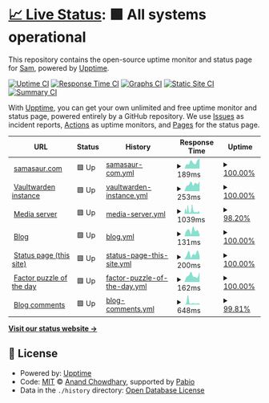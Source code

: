 # [📈 Live Status](https://status.samasaur.com): <!--live status--> **🟩 All systems operational**

This repository contains the open-source uptime monitor and status page for [Sam](https://status.samasaur.com), powered by [Upptime](https://github.com/upptime/upptime).

[![Uptime CI](https://github.com/Samasaur1/upptime/workflows/Uptime%20CI/badge.svg)](https://github.com/Samasaur1/upptime/actions?query=workflow%3A%22Uptime+CI%22)
[![Response Time CI](https://github.com/Samasaur1/upptime/workflows/Response%20Time%20CI/badge.svg)](https://github.com/Samasaur1/upptime/actions?query=workflow%3A%22Response+Time+CI%22)
[![Graphs CI](https://github.com/Samasaur1/upptime/workflows/Graphs%20CI/badge.svg)](https://github.com/Samasaur1/upptime/actions?query=workflow%3A%22Graphs+CI%22)
[![Static Site CI](https://github.com/Samasaur1/upptime/workflows/Static%20Site%20CI/badge.svg)](https://github.com/Samasaur1/upptime/actions?query=workflow%3A%22Static+Site+CI%22)
[![Summary CI](https://github.com/Samasaur1/upptime/workflows/Summary%20CI/badge.svg)](https://github.com/Samasaur1/upptime/actions?query=workflow%3A%22Summary+CI%22)

With [Upptime](https://upptime.js.org), you can get your own unlimited and free uptime monitor and status page, powered entirely by a GitHub repository. We use [Issues](https://github.com/Samasaur1/upptime/issues) as incident reports, [Actions](https://github.com/Samasaur1/upptime/actions) as uptime monitors, and [Pages](https://status.samasaur.com) for the status page.

<!--start: status pages-->
<!-- This summary is generated by Upptime (https://github.com/upptime/upptime) -->
<!-- Do not edit this manually, your changes will be overwritten -->
<!-- prettier-ignore -->
| URL | Status | History | Response Time | Uptime |
| --- | ------ | ------- | ------------- | ------ |
| <img alt="" src="https://icons.duckduckgo.com/ip3/samasaur.com.ico" height="13"> [samasaur.com](https://samasaur.com) | 🟩 Up | [samasaur-com.yml](https://github.com/Samasaur1/upptime/commits/HEAD/history/samasaur-com.yml) | <details><summary><img alt="Response time graph" src="./graphs/samasaur-com/response-time-week.png" height="20"> 189ms</summary><br><a href="https://status.samasaur.com/history/samasaur-com"><img alt="Response time 222" src="https://img.shields.io/endpoint?url=https%3A%2F%2Fraw.githubusercontent.com%2FSamasaur1%2Fupptime%2FHEAD%2Fapi%2Fsamasaur-com%2Fresponse-time.json"></a><br><a href="https://status.samasaur.com/history/samasaur-com"><img alt="24-hour response time 296" src="https://img.shields.io/endpoint?url=https%3A%2F%2Fraw.githubusercontent.com%2FSamasaur1%2Fupptime%2FHEAD%2Fapi%2Fsamasaur-com%2Fresponse-time-day.json"></a><br><a href="https://status.samasaur.com/history/samasaur-com"><img alt="7-day response time 189" src="https://img.shields.io/endpoint?url=https%3A%2F%2Fraw.githubusercontent.com%2FSamasaur1%2Fupptime%2FHEAD%2Fapi%2Fsamasaur-com%2Fresponse-time-week.json"></a><br><a href="https://status.samasaur.com/history/samasaur-com"><img alt="30-day response time 216" src="https://img.shields.io/endpoint?url=https%3A%2F%2Fraw.githubusercontent.com%2FSamasaur1%2Fupptime%2FHEAD%2Fapi%2Fsamasaur-com%2Fresponse-time-month.json"></a><br><a href="https://status.samasaur.com/history/samasaur-com"><img alt="1-year response time 223" src="https://img.shields.io/endpoint?url=https%3A%2F%2Fraw.githubusercontent.com%2FSamasaur1%2Fupptime%2FHEAD%2Fapi%2Fsamasaur-com%2Fresponse-time-year.json"></a></details> | <details><summary><a href="https://status.samasaur.com/history/samasaur-com">100.00%</a></summary><a href="https://status.samasaur.com/history/samasaur-com"><img alt="All-time uptime 100.00%" src="https://img.shields.io/endpoint?url=https%3A%2F%2Fraw.githubusercontent.com%2FSamasaur1%2Fupptime%2FHEAD%2Fapi%2Fsamasaur-com%2Fuptime.json"></a><br><a href="https://status.samasaur.com/history/samasaur-com"><img alt="24-hour uptime 100.00%" src="https://img.shields.io/endpoint?url=https%3A%2F%2Fraw.githubusercontent.com%2FSamasaur1%2Fupptime%2FHEAD%2Fapi%2Fsamasaur-com%2Fuptime-day.json"></a><br><a href="https://status.samasaur.com/history/samasaur-com"><img alt="7-day uptime 100.00%" src="https://img.shields.io/endpoint?url=https%3A%2F%2Fraw.githubusercontent.com%2FSamasaur1%2Fupptime%2FHEAD%2Fapi%2Fsamasaur-com%2Fuptime-week.json"></a><br><a href="https://status.samasaur.com/history/samasaur-com"><img alt="30-day uptime 100.00%" src="https://img.shields.io/endpoint?url=https%3A%2F%2Fraw.githubusercontent.com%2FSamasaur1%2Fupptime%2FHEAD%2Fapi%2Fsamasaur-com%2Fuptime-month.json"></a><br><a href="https://status.samasaur.com/history/samasaur-com"><img alt="1-year uptime 99.99%" src="https://img.shields.io/endpoint?url=https%3A%2F%2Fraw.githubusercontent.com%2FSamasaur1%2Fupptime%2FHEAD%2Fapi%2Fsamasaur-com%2Fuptime-year.json"></a></details>
| <img alt="" src="https://icons.duckduckgo.com/ip3/vault.samasaur.com.ico" height="13"> [Vaultwarden instance](https://vault.samasaur.com) | 🟩 Up | [vaultwarden-instance.yml](https://github.com/Samasaur1/upptime/commits/HEAD/history/vaultwarden-instance.yml) | <details><summary><img alt="Response time graph" src="./graphs/vaultwarden-instance/response-time-week.png" height="20"> 253ms</summary><br><a href="https://status.samasaur.com/history/vaultwarden-instance"><img alt="Response time 511" src="https://img.shields.io/endpoint?url=https%3A%2F%2Fraw.githubusercontent.com%2FSamasaur1%2Fupptime%2FHEAD%2Fapi%2Fvaultwarden-instance%2Fresponse-time.json"></a><br><a href="https://status.samasaur.com/history/vaultwarden-instance"><img alt="24-hour response time 341" src="https://img.shields.io/endpoint?url=https%3A%2F%2Fraw.githubusercontent.com%2FSamasaur1%2Fupptime%2FHEAD%2Fapi%2Fvaultwarden-instance%2Fresponse-time-day.json"></a><br><a href="https://status.samasaur.com/history/vaultwarden-instance"><img alt="7-day response time 253" src="https://img.shields.io/endpoint?url=https%3A%2F%2Fraw.githubusercontent.com%2FSamasaur1%2Fupptime%2FHEAD%2Fapi%2Fvaultwarden-instance%2Fresponse-time-week.json"></a><br><a href="https://status.samasaur.com/history/vaultwarden-instance"><img alt="30-day response time 281" src="https://img.shields.io/endpoint?url=https%3A%2F%2Fraw.githubusercontent.com%2FSamasaur1%2Fupptime%2FHEAD%2Fapi%2Fvaultwarden-instance%2Fresponse-time-month.json"></a><br><a href="https://status.samasaur.com/history/vaultwarden-instance"><img alt="1-year response time 511" src="https://img.shields.io/endpoint?url=https%3A%2F%2Fraw.githubusercontent.com%2FSamasaur1%2Fupptime%2FHEAD%2Fapi%2Fvaultwarden-instance%2Fresponse-time-year.json"></a></details> | <details><summary><a href="https://status.samasaur.com/history/vaultwarden-instance">100.00%</a></summary><a href="https://status.samasaur.com/history/vaultwarden-instance"><img alt="All-time uptime 96.47%" src="https://img.shields.io/endpoint?url=https%3A%2F%2Fraw.githubusercontent.com%2FSamasaur1%2Fupptime%2FHEAD%2Fapi%2Fvaultwarden-instance%2Fuptime.json"></a><br><a href="https://status.samasaur.com/history/vaultwarden-instance"><img alt="24-hour uptime 100.00%" src="https://img.shields.io/endpoint?url=https%3A%2F%2Fraw.githubusercontent.com%2FSamasaur1%2Fupptime%2FHEAD%2Fapi%2Fvaultwarden-instance%2Fuptime-day.json"></a><br><a href="https://status.samasaur.com/history/vaultwarden-instance"><img alt="7-day uptime 100.00%" src="https://img.shields.io/endpoint?url=https%3A%2F%2Fraw.githubusercontent.com%2FSamasaur1%2Fupptime%2FHEAD%2Fapi%2Fvaultwarden-instance%2Fuptime-week.json"></a><br><a href="https://status.samasaur.com/history/vaultwarden-instance"><img alt="30-day uptime 100.00%" src="https://img.shields.io/endpoint?url=https%3A%2F%2Fraw.githubusercontent.com%2FSamasaur1%2Fupptime%2FHEAD%2Fapi%2Fvaultwarden-instance%2Fuptime-month.json"></a><br><a href="https://status.samasaur.com/history/vaultwarden-instance"><img alt="1-year uptime 96.15%" src="https://img.shields.io/endpoint?url=https%3A%2F%2Fraw.githubusercontent.com%2FSamasaur1%2Fupptime%2FHEAD%2Fapi%2Fvaultwarden-instance%2Fuptime-year.json"></a></details>
| <img alt="" src="https://icons.duckduckgo.com/ip3/watch.samasaur.com.ico" height="13"> [Media server](https://watch.samasaur.com) | 🟩 Up | [media-server.yml](https://github.com/Samasaur1/upptime/commits/HEAD/history/media-server.yml) | <details><summary><img alt="Response time graph" src="./graphs/media-server/response-time-week.png" height="20"> 1039ms</summary><br><a href="https://status.samasaur.com/history/media-server"><img alt="Response time 2364" src="https://img.shields.io/endpoint?url=https%3A%2F%2Fraw.githubusercontent.com%2FSamasaur1%2Fupptime%2FHEAD%2Fapi%2Fmedia-server%2Fresponse-time.json"></a><br><a href="https://status.samasaur.com/history/media-server"><img alt="24-hour response time 588" src="https://img.shields.io/endpoint?url=https%3A%2F%2Fraw.githubusercontent.com%2FSamasaur1%2Fupptime%2FHEAD%2Fapi%2Fmedia-server%2Fresponse-time-day.json"></a><br><a href="https://status.samasaur.com/history/media-server"><img alt="7-day response time 1039" src="https://img.shields.io/endpoint?url=https%3A%2F%2Fraw.githubusercontent.com%2FSamasaur1%2Fupptime%2FHEAD%2Fapi%2Fmedia-server%2Fresponse-time-week.json"></a><br><a href="https://status.samasaur.com/history/media-server"><img alt="30-day response time 3443" src="https://img.shields.io/endpoint?url=https%3A%2F%2Fraw.githubusercontent.com%2FSamasaur1%2Fupptime%2FHEAD%2Fapi%2Fmedia-server%2Fresponse-time-month.json"></a><br><a href="https://status.samasaur.com/history/media-server"><img alt="1-year response time 2495" src="https://img.shields.io/endpoint?url=https%3A%2F%2Fraw.githubusercontent.com%2FSamasaur1%2Fupptime%2FHEAD%2Fapi%2Fmedia-server%2Fresponse-time-year.json"></a></details> | <details><summary><a href="https://status.samasaur.com/history/media-server">98.20%</a></summary><a href="https://status.samasaur.com/history/media-server"><img alt="All-time uptime 46.76%" src="https://img.shields.io/endpoint?url=https%3A%2F%2Fraw.githubusercontent.com%2FSamasaur1%2Fupptime%2FHEAD%2Fapi%2Fmedia-server%2Fuptime.json"></a><br><a href="https://status.samasaur.com/history/media-server"><img alt="24-hour uptime 100.00%" src="https://img.shields.io/endpoint?url=https%3A%2F%2Fraw.githubusercontent.com%2FSamasaur1%2Fupptime%2FHEAD%2Fapi%2Fmedia-server%2Fuptime-day.json"></a><br><a href="https://status.samasaur.com/history/media-server"><img alt="7-day uptime 98.20%" src="https://img.shields.io/endpoint?url=https%3A%2F%2Fraw.githubusercontent.com%2FSamasaur1%2Fupptime%2FHEAD%2Fapi%2Fmedia-server%2Fuptime-week.json"></a><br><a href="https://status.samasaur.com/history/media-server"><img alt="30-day uptime 67.33%" src="https://img.shields.io/endpoint?url=https%3A%2F%2Fraw.githubusercontent.com%2FSamasaur1%2Fupptime%2FHEAD%2Fapi%2Fmedia-server%2Fuptime-month.json"></a><br><a href="https://status.samasaur.com/history/media-server"><img alt="1-year uptime 41.26%" src="https://img.shields.io/endpoint?url=https%3A%2F%2Fraw.githubusercontent.com%2FSamasaur1%2Fupptime%2FHEAD%2Fapi%2Fmedia-server%2Fuptime-year.json"></a></details>
| <img alt="" src="https://icons.duckduckgo.com/ip3/samasaur1.github.io.ico" height="13"> [Blog](https://samasaur1.github.io) | 🟩 Up | [blog.yml](https://github.com/Samasaur1/upptime/commits/HEAD/history/blog.yml) | <details><summary><img alt="Response time graph" src="./graphs/blog/response-time-week.png" height="20"> 131ms</summary><br><a href="https://status.samasaur.com/history/blog"><img alt="Response time 106" src="https://img.shields.io/endpoint?url=https%3A%2F%2Fraw.githubusercontent.com%2FSamasaur1%2Fupptime%2FHEAD%2Fapi%2Fblog%2Fresponse-time.json"></a><br><a href="https://status.samasaur.com/history/blog"><img alt="24-hour response time 40" src="https://img.shields.io/endpoint?url=https%3A%2F%2Fraw.githubusercontent.com%2FSamasaur1%2Fupptime%2FHEAD%2Fapi%2Fblog%2Fresponse-time-day.json"></a><br><a href="https://status.samasaur.com/history/blog"><img alt="7-day response time 131" src="https://img.shields.io/endpoint?url=https%3A%2F%2Fraw.githubusercontent.com%2FSamasaur1%2Fupptime%2FHEAD%2Fapi%2Fblog%2Fresponse-time-week.json"></a><br><a href="https://status.samasaur.com/history/blog"><img alt="30-day response time 116" src="https://img.shields.io/endpoint?url=https%3A%2F%2Fraw.githubusercontent.com%2FSamasaur1%2Fupptime%2FHEAD%2Fapi%2Fblog%2Fresponse-time-month.json"></a><br><a href="https://status.samasaur.com/history/blog"><img alt="1-year response time 110" src="https://img.shields.io/endpoint?url=https%3A%2F%2Fraw.githubusercontent.com%2FSamasaur1%2Fupptime%2FHEAD%2Fapi%2Fblog%2Fresponse-time-year.json"></a></details> | <details><summary><a href="https://status.samasaur.com/history/blog">100.00%</a></summary><a href="https://status.samasaur.com/history/blog"><img alt="All-time uptime 100.00%" src="https://img.shields.io/endpoint?url=https%3A%2F%2Fraw.githubusercontent.com%2FSamasaur1%2Fupptime%2FHEAD%2Fapi%2Fblog%2Fuptime.json"></a><br><a href="https://status.samasaur.com/history/blog"><img alt="24-hour uptime 100.00%" src="https://img.shields.io/endpoint?url=https%3A%2F%2Fraw.githubusercontent.com%2FSamasaur1%2Fupptime%2FHEAD%2Fapi%2Fblog%2Fuptime-day.json"></a><br><a href="https://status.samasaur.com/history/blog"><img alt="7-day uptime 100.00%" src="https://img.shields.io/endpoint?url=https%3A%2F%2Fraw.githubusercontent.com%2FSamasaur1%2Fupptime%2FHEAD%2Fapi%2Fblog%2Fuptime-week.json"></a><br><a href="https://status.samasaur.com/history/blog"><img alt="30-day uptime 100.00%" src="https://img.shields.io/endpoint?url=https%3A%2F%2Fraw.githubusercontent.com%2FSamasaur1%2Fupptime%2FHEAD%2Fapi%2Fblog%2Fuptime-month.json"></a><br><a href="https://status.samasaur.com/history/blog"><img alt="1-year uptime 100.00%" src="https://img.shields.io/endpoint?url=https%3A%2F%2Fraw.githubusercontent.com%2FSamasaur1%2Fupptime%2FHEAD%2Fapi%2Fblog%2Fuptime-year.json"></a></details>
| <img alt="" src="https://icons.duckduckgo.com/ip3/status.samasaur.com.ico" height="13"> [Status page (this site)](https://status.samasaur.com) | 🟩 Up | [status-page-this-site.yml](https://github.com/Samasaur1/upptime/commits/HEAD/history/status-page-this-site.yml) | <details><summary><img alt="Response time graph" src="./graphs/status-page-this-site/response-time-week.png" height="20"> 200ms</summary><br><a href="https://status.samasaur.com/history/status-page-this-site"><img alt="Response time 144" src="https://img.shields.io/endpoint?url=https%3A%2F%2Fraw.githubusercontent.com%2FSamasaur1%2Fupptime%2FHEAD%2Fapi%2Fstatus-page-this-site%2Fresponse-time.json"></a><br><a href="https://status.samasaur.com/history/status-page-this-site"><img alt="24-hour response time 134" src="https://img.shields.io/endpoint?url=https%3A%2F%2Fraw.githubusercontent.com%2FSamasaur1%2Fupptime%2FHEAD%2Fapi%2Fstatus-page-this-site%2Fresponse-time-day.json"></a><br><a href="https://status.samasaur.com/history/status-page-this-site"><img alt="7-day response time 200" src="https://img.shields.io/endpoint?url=https%3A%2F%2Fraw.githubusercontent.com%2FSamasaur1%2Fupptime%2FHEAD%2Fapi%2Fstatus-page-this-site%2Fresponse-time-week.json"></a><br><a href="https://status.samasaur.com/history/status-page-this-site"><img alt="30-day response time 322" src="https://img.shields.io/endpoint?url=https%3A%2F%2Fraw.githubusercontent.com%2FSamasaur1%2Fupptime%2FHEAD%2Fapi%2Fstatus-page-this-site%2Fresponse-time-month.json"></a><br><a href="https://status.samasaur.com/history/status-page-this-site"><img alt="1-year response time 148" src="https://img.shields.io/endpoint?url=https%3A%2F%2Fraw.githubusercontent.com%2FSamasaur1%2Fupptime%2FHEAD%2Fapi%2Fstatus-page-this-site%2Fresponse-time-year.json"></a></details> | <details><summary><a href="https://status.samasaur.com/history/status-page-this-site">100.00%</a></summary><a href="https://status.samasaur.com/history/status-page-this-site"><img alt="All-time uptime 99.98%" src="https://img.shields.io/endpoint?url=https%3A%2F%2Fraw.githubusercontent.com%2FSamasaur1%2Fupptime%2FHEAD%2Fapi%2Fstatus-page-this-site%2Fuptime.json"></a><br><a href="https://status.samasaur.com/history/status-page-this-site"><img alt="24-hour uptime 100.00%" src="https://img.shields.io/endpoint?url=https%3A%2F%2Fraw.githubusercontent.com%2FSamasaur1%2Fupptime%2FHEAD%2Fapi%2Fstatus-page-this-site%2Fuptime-day.json"></a><br><a href="https://status.samasaur.com/history/status-page-this-site"><img alt="7-day uptime 100.00%" src="https://img.shields.io/endpoint?url=https%3A%2F%2Fraw.githubusercontent.com%2FSamasaur1%2Fupptime%2FHEAD%2Fapi%2Fstatus-page-this-site%2Fuptime-week.json"></a><br><a href="https://status.samasaur.com/history/status-page-this-site"><img alt="30-day uptime 100.00%" src="https://img.shields.io/endpoint?url=https%3A%2F%2Fraw.githubusercontent.com%2FSamasaur1%2Fupptime%2FHEAD%2Fapi%2Fstatus-page-this-site%2Fuptime-month.json"></a><br><a href="https://status.samasaur.com/history/status-page-this-site"><img alt="1-year uptime 100.00%" src="https://img.shields.io/endpoint?url=https%3A%2F%2Fraw.githubusercontent.com%2FSamasaur1%2Fupptime%2FHEAD%2Fapi%2Fstatus-page-this-site%2Fuptime-year.json"></a></details>
| <img alt="" src="https://icons.duckduckgo.com/ip3/factor.samasaur.com.ico" height="13"> [Factor puzzle of the day](https://factor.samasaur.com/puzzle.json) | 🟩 Up | [factor-puzzle-of-the-day.yml](https://github.com/Samasaur1/upptime/commits/HEAD/history/factor-puzzle-of-the-day.yml) | <details><summary><img alt="Response time graph" src="./graphs/factor-puzzle-of-the-day/response-time-week.png" height="20"> 162ms</summary><br><a href="https://status.samasaur.com/history/factor-puzzle-of-the-day"><img alt="Response time 206" src="https://img.shields.io/endpoint?url=https%3A%2F%2Fraw.githubusercontent.com%2FSamasaur1%2Fupptime%2FHEAD%2Fapi%2Ffactor-puzzle-of-the-day%2Fresponse-time.json"></a><br><a href="https://status.samasaur.com/history/factor-puzzle-of-the-day"><img alt="24-hour response time 246" src="https://img.shields.io/endpoint?url=https%3A%2F%2Fraw.githubusercontent.com%2FSamasaur1%2Fupptime%2FHEAD%2Fapi%2Ffactor-puzzle-of-the-day%2Fresponse-time-day.json"></a><br><a href="https://status.samasaur.com/history/factor-puzzle-of-the-day"><img alt="7-day response time 162" src="https://img.shields.io/endpoint?url=https%3A%2F%2Fraw.githubusercontent.com%2FSamasaur1%2Fupptime%2FHEAD%2Fapi%2Ffactor-puzzle-of-the-day%2Fresponse-time-week.json"></a><br><a href="https://status.samasaur.com/history/factor-puzzle-of-the-day"><img alt="30-day response time 189" src="https://img.shields.io/endpoint?url=https%3A%2F%2Fraw.githubusercontent.com%2FSamasaur1%2Fupptime%2FHEAD%2Fapi%2Ffactor-puzzle-of-the-day%2Fresponse-time-month.json"></a><br><a href="https://status.samasaur.com/history/factor-puzzle-of-the-day"><img alt="1-year response time 207" src="https://img.shields.io/endpoint?url=https%3A%2F%2Fraw.githubusercontent.com%2FSamasaur1%2Fupptime%2FHEAD%2Fapi%2Ffactor-puzzle-of-the-day%2Fresponse-time-year.json"></a></details> | <details><summary><a href="https://status.samasaur.com/history/factor-puzzle-of-the-day">100.00%</a></summary><a href="https://status.samasaur.com/history/factor-puzzle-of-the-day"><img alt="All-time uptime 100.00%" src="https://img.shields.io/endpoint?url=https%3A%2F%2Fraw.githubusercontent.com%2FSamasaur1%2Fupptime%2FHEAD%2Fapi%2Ffactor-puzzle-of-the-day%2Fuptime.json"></a><br><a href="https://status.samasaur.com/history/factor-puzzle-of-the-day"><img alt="24-hour uptime 100.00%" src="https://img.shields.io/endpoint?url=https%3A%2F%2Fraw.githubusercontent.com%2FSamasaur1%2Fupptime%2FHEAD%2Fapi%2Ffactor-puzzle-of-the-day%2Fuptime-day.json"></a><br><a href="https://status.samasaur.com/history/factor-puzzle-of-the-day"><img alt="7-day uptime 100.00%" src="https://img.shields.io/endpoint?url=https%3A%2F%2Fraw.githubusercontent.com%2FSamasaur1%2Fupptime%2FHEAD%2Fapi%2Ffactor-puzzle-of-the-day%2Fuptime-week.json"></a><br><a href="https://status.samasaur.com/history/factor-puzzle-of-the-day"><img alt="30-day uptime 100.00%" src="https://img.shields.io/endpoint?url=https%3A%2F%2Fraw.githubusercontent.com%2FSamasaur1%2Fupptime%2FHEAD%2Fapi%2Ffactor-puzzle-of-the-day%2Fuptime-month.json"></a><br><a href="https://status.samasaur.com/history/factor-puzzle-of-the-day"><img alt="1-year uptime 100.00%" src="https://img.shields.io/endpoint?url=https%3A%2F%2Fraw.githubusercontent.com%2FSamasaur1%2Fupptime%2FHEAD%2Fapi%2Ffactor-puzzle-of-the-day%2Fuptime-year.json"></a></details>
| <img alt="" src="https://icons.duckduckgo.com/ip3/comments.blog.samasaur.com.ico" height="13"> [Blog comments](https://comments.blog.samasaur.com/status) | 🟩 Up | [blog-comments.yml](https://github.com/Samasaur1/upptime/commits/HEAD/history/blog-comments.yml) | <details><summary><img alt="Response time graph" src="./graphs/blog-comments/response-time-week.png" height="20"> 648ms</summary><br><a href="https://status.samasaur.com/history/blog-comments"><img alt="Response time 708" src="https://img.shields.io/endpoint?url=https%3A%2F%2Fraw.githubusercontent.com%2FSamasaur1%2Fupptime%2FHEAD%2Fapi%2Fblog-comments%2Fresponse-time.json"></a><br><a href="https://status.samasaur.com/history/blog-comments"><img alt="24-hour response time 315" src="https://img.shields.io/endpoint?url=https%3A%2F%2Fraw.githubusercontent.com%2FSamasaur1%2Fupptime%2FHEAD%2Fapi%2Fblog-comments%2Fresponse-time-day.json"></a><br><a href="https://status.samasaur.com/history/blog-comments"><img alt="7-day response time 648" src="https://img.shields.io/endpoint?url=https%3A%2F%2Fraw.githubusercontent.com%2FSamasaur1%2Fupptime%2FHEAD%2Fapi%2Fblog-comments%2Fresponse-time-week.json"></a><br><a href="https://status.samasaur.com/history/blog-comments"><img alt="30-day response time 866" src="https://img.shields.io/endpoint?url=https%3A%2F%2Fraw.githubusercontent.com%2FSamasaur1%2Fupptime%2FHEAD%2Fapi%2Fblog-comments%2Fresponse-time-month.json"></a><br><a href="https://status.samasaur.com/history/blog-comments"><img alt="1-year response time 708" src="https://img.shields.io/endpoint?url=https%3A%2F%2Fraw.githubusercontent.com%2FSamasaur1%2Fupptime%2FHEAD%2Fapi%2Fblog-comments%2Fresponse-time-year.json"></a></details> | <details><summary><a href="https://status.samasaur.com/history/blog-comments">99.81%</a></summary><a href="https://status.samasaur.com/history/blog-comments"><img alt="All-time uptime 98.73%" src="https://img.shields.io/endpoint?url=https%3A%2F%2Fraw.githubusercontent.com%2FSamasaur1%2Fupptime%2FHEAD%2Fapi%2Fblog-comments%2Fuptime.json"></a><br><a href="https://status.samasaur.com/history/blog-comments"><img alt="24-hour uptime 100.00%" src="https://img.shields.io/endpoint?url=https%3A%2F%2Fraw.githubusercontent.com%2FSamasaur1%2Fupptime%2FHEAD%2Fapi%2Fblog-comments%2Fuptime-day.json"></a><br><a href="https://status.samasaur.com/history/blog-comments"><img alt="7-day uptime 99.81%" src="https://img.shields.io/endpoint?url=https%3A%2F%2Fraw.githubusercontent.com%2FSamasaur1%2Fupptime%2FHEAD%2Fapi%2Fblog-comments%2Fuptime-week.json"></a><br><a href="https://status.samasaur.com/history/blog-comments"><img alt="30-day uptime 98.08%" src="https://img.shields.io/endpoint?url=https%3A%2F%2Fraw.githubusercontent.com%2FSamasaur1%2Fupptime%2FHEAD%2Fapi%2Fblog-comments%2Fuptime-month.json"></a><br><a href="https://status.samasaur.com/history/blog-comments"><img alt="1-year uptime 98.73%" src="https://img.shields.io/endpoint?url=https%3A%2F%2Fraw.githubusercontent.com%2FSamasaur1%2Fupptime%2FHEAD%2Fapi%2Fblog-comments%2Fuptime-year.json"></a></details>

<!--end: status pages-->

[**Visit our status website →**](https://status.samasaur.com)

## 📄 License

- Powered by: [Upptime](https://github.com/upptime/upptime)
- Code: [MIT](./LICENSE) © [Anand Chowdhary](https://anandchowdhary.com), supported by [Pabio](https://pabio.com)
- Data in the `./history` directory: [Open Database License](https://opendatacommons.org/licenses/odbl/1-0/)
